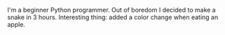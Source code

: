 I'm a beginner Python programmer. Out of boredom I decided to make a snake in 3 hours. Interesting thing: added a color change when eating an apple.
